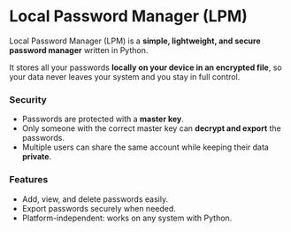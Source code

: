 # Local Password Manager (LPM)

Local Password Manager (LPM) is a **simple, lightweight, and secure password manager** written in Python.  

It stores all your passwords **locally on your device in an encrypted file**, so your data never leaves your system and you stay in full control.  

### Security

- Passwords are protected with a **master key**.  
- Only someone with the correct master key can **decrypt and export** the passwords.  
- Multiple users can share the same account while keeping their data **private**.  

### Features

- Add, view, and delete passwords easily.  
- Export passwords securely when needed.  
- Platform-independent: works on any system with Python.  
